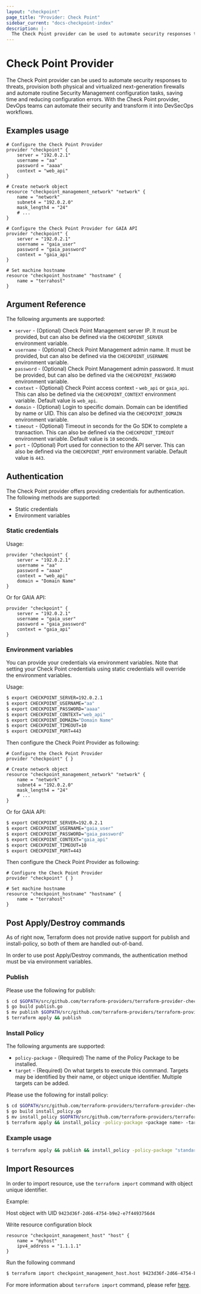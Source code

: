 ```yaml
---
layout: "checkpoint"
page_title: "Provider: Check Point"
sidebar_current: "docs-checkpoint-index"
description: |-
  The Check Point provider can be used to automate security responses to threats, provision both physical and virtualized next-generation firewalls and automate routine Security Management configuration tasks, saving time and reducing configuration errors. With the Check Point provider, DevOps teams can automate their security and transform it into DevSecOps workflows.
---
```


# Check Point Provider

The Check Point provider can be used to automate security responses to threats, provision both physical and virtualized next-generation firewalls and automate routine Security Management configuration tasks, saving time and reducing configuration errors. With the Check Point provider, DevOps teams can automate their security and transform it into DevSecOps workflows.

## Examples usage
```hcl
# Configure the Check Point Provider
provider "checkpoint" {
    server = "192.0.2.1"
    username = "aa"
    password = "aaaa"
    context = "web_api"
}

# Create network object
resource "checkpoint_management_network" "network" {
    name = "network"
    subnet4 = "192.0.2.0"	
    mask_length4 = "24"
    # ...   
}
```
```hcl
# Configure the Check Point Provider for GAIA API
provider "checkpoint" {
    server = "192.0.2.1"
    username = "gaia_user"
    password = "gaia_password"
    context = "gaia_api"
}

# Set machine hostname
resource "checkpoint_hostname" "hostname" {
    name = "terrahost"
}
```
## Argument Reference

The following arguments are supported:

* `server` - (Optional) Check Point Management server IP. It must be provided, but can also be defined via the `CHECKPOINT_SERVER` environment variable.
* `username` - (Optional) Check Point Management admin name. It must be provided, but can also be defined via the `CHECKPOINT_USERNAME` environment variable.
* `password` - (Optional) Check Point Management admin password. It must be provided, but can also be defined via the `CHECKPOINT_PASSWORD` environment variable.
* `context` - (Optional) Check Point access context - `web_api` or `gaia_api`. This can also be defined via the `CHECKPOINT_CONTEXT` environment variable. Default value is `web_api`.
* `domain` - (Optional) Login to specific domain. Domain can be identified by name or UID. This can also be defined via the `CHECKPOINT_DOMAIN` environment variable.
* `timeout` - (Optional) Timeout in seconds for the Go SDK to complete a transaction. This can also be defined via the `CHECKPOINT_TIMEOUT` environment variable. Default value is `10` seconds.
* `port` - (Optional) Port used for connection to the API server. This can also be defined via the `CHECKPOINT_PORT` environment variable. Default value is `443`.

## Authentication

The Check Point provider offers providing credentials for authentication. The following methods are supported:

- Static credentials
- Environment variables

### Static credentials

Usage:

```hcl
provider "checkpoint" {
    server = "192.0.2.1"
    username = "aa"
    password = "aaaa"
    context = "web_api"
    domain = "Domain Name"
}
```

Or for GAIA API:

```hcl
provider "checkpoint" {
    server = "192.0.2.1"
    username = "gaia_user"
    password = "gaia_password"
    context = "gaia_api"
}
```

### Environment variables
You can provide your credentials via environment variables. Note that setting your Check Point credentials using static credentials will override the environment variables.

Usage:

```bash
$ export CHECKPOINT_SERVER=192.0.2.1
$ export CHECKPOINT_USERNAME="aa"
$ export CHECKPOINT_PASSWORD="aaaa"
$ export CHECKPOINT_CONTEXT="web_api"
$ export CHECKPOINT_DOMAIN="Domain Name"
$ export CHECKPOINT_TIMEOUT=10
$ export CHECKPOINT_PORT=443
 ```
 
Then configure the Check Point Provider as following:

```hcl
# Configure the Check Point Provider
provider "checkpoint" { }

# Create network object
resource "checkpoint_management_network" "network" {
    name = "network"
    subnet4 = "192.0.2.0"	
    mask_length4 = "24"
    # ...   
}
```

Or for GAIA API:

```bash
$ export CHECKPOINT_SERVER=192.0.2.1
$ export CHECKPOINT_USERNAME="gaia_user"
$ export CHECKPOINT_PASSWORD="gaia_password"
$ export CHECKPOINT_CONTEXT="gaia_api"
$ export CHECKPOINT_TIMEOUT=10
$ export CHECKPOINT_PORT=443
```

Then configure the Check Point Provider as following:

```hcl
# Configure the Check Point Provider
provider "checkpoint" { }

# Set machine hostname
resource "checkpoint_hostname" "hostname" {
    name = "terrahost"
}
```

## Post Apply/Destroy commands

As of right now, Terraform does not provide native support for publish and install-policy, so both of them are handled out-of-band. 

In order to use post Apply/Destroy commands, the authentication method must be via environment variables.

### Publish

Please use the following for publish:
 
```bash
$ cd $GOPATH/src/github.com/terraform-providers/terraform-provider-checkpoint/commands/publish
$ go build publish.go
$ mv publish $GOPATH/src/github.com/terraform-providers/terraform-provider-checkpoint
$ terraform apply && publish
```

### Install Policy

The following arguments are supported:

* `policy-package` - (Required) The name of the Policy Package to be installed.
* `target` - (Required) On what targets to execute this command. Targets may be identified by their name, or object unique identifier. Multiple targets can be added.

Please use the following for install policy:

```bash
$ cd $GOPATH/src/github.com/terraform-providers/terraform-provider-checkpoint/commands/install_policy
$ go build install_policy.go
$ mv install_policy $GOPATH/src/github.com/terraform-providers/terraform-provider-checkpoint
$ terraform apply && install_policy -policy-package <package name> -target <target name or uid>
```

### Example usage

```bash
$ terraform apply && publish && install_policy -policy-package "standard" -target "corporate-gateway"
```

## Import Resources

In order to import resource, use the `terraform import` command with object unique identifier.

Example:

Host object with UID `9423d36f-2d66-4754-b9e2-e7f4493756d4`

Write resource configuration block

```hcl
resource "checkpoint_management_host" "host" {
    name = "myhost"
    ipv4_address = "1.1.1.1"
}
```

Run the following command

```bash
$ terraform import checkpoint_management_host.host 9423d36f-2d66-4754-b9e2-e7f4493756d4
```

For more information about `terraform import` command, please refer [here](https://www.terraform.io/docs/import/usage.html).